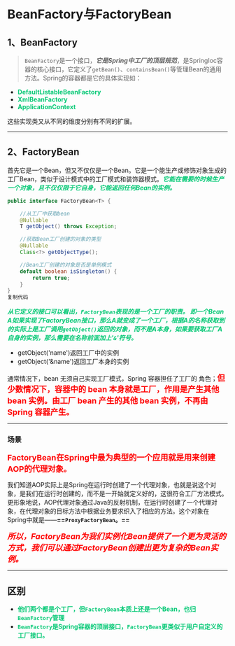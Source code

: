 # BeanFactory与FactoryBean

## 1、BeanFactory

> `BeanFactory`是一个接口，***它是Spring中工厂的顶层规范***，是SpringIoc容器的核心接口，它定义了`getBean()`、`containsBean()`等管理Bean的通用方法。Spring的容器都是它的具体实现如：

- <font color='#02C874'>**DefaultListableBeanFactory**</font>
- <font color='#02C874'>**XmlBeanFactory**</font>
- <font color='#02C874'>**ApplicationContext**</font>

这些实现类又从不同的维度分别有不同的扩展。

------

## 2、FactoryBean

首先它是一个Bean，但又不仅仅是一个Bean。它是一个能生产或修饰对象生成的工厂Bean，类似于设计模式中的工厂模式和装饰器模式。<font color='#02C874'>***它能在需要的时候生产一个对象，且不仅仅限于它自身，它能返回任何Bean的实例。***</font>



```java
public interface FactoryBean<T> {

	//从工厂中获取bean
	@Nullable
	T getObject() throws Exception;

	//获取Bean工厂创建的对象的类型
	@Nullable
	Class<?> getObjectType();

	//Bean工厂创建的对象是否是单例模式
	default boolean isSingleton() {
		return true;
	}
}
复制代码
```

<font color='#02C874'>***从它定义的接口可以看出，`FactoryBean`表现的是一个工厂的职责。   即一个Bean A如果实现了FactoryBean接口，那么A就变成了一个工厂，根据A的名称获取到的实际上是工厂调用`getObject()`返回的对象，而不是A本身，如果要获取工厂A自身的实例，那么需要在名称前面加上'`&`'符号。***</font>

- getObject('name')返回工厂中的实例
- getObject('&name')返回工厂本身的实例

通常情况下，bean 无须自己实现工厂模式，Spring 容器担任了工厂的 角色；<font color='red' size=4>**但少数情况下，容器中的 bean 本身就是工厂，作用是产生其他 bean 实例。由工厂 bean 产生的其他 bean 实例，不再由 Spring 容器产生。**</font>

------

### 场景


<font color='red' size=4>**FactoryBean在Spring中最为典型的一个应用就是用来创建AOP的代理对象。**</font>

我们知道AOP实际上是Spring在运行时创建了一个代理对象，也就是说这个对象，是我们在运行时创建的，而不是一开始就定义好的，这很符合工厂方法模式。更形象地说，AOP代理对象通过Java的反射机制，在运行时创建了一个代理对象，在代理对象的目标方法中根据业务要求织入了相应的方法。这个对象在Spring中就是——**==`ProxyFactoryBean`。==**

<font color='red' size=4>***所以，FactoryBean为我们实例化Bean提供了一个更为灵活的方式，我们可以通过FactoryBean创建出更为复杂的Bean实例。***</font>

------

## 区别

- <font color='#02C874'>**他们两个都是个工厂，但`FactoryBean`本质上还是一个Bean，也归`BeanFactory`管理**</font>
- <font color='#02C874'>**`BeanFactory`是Spring容器的顶层接口，`FactoryBean`更类似于用户自定义的工厂接口。**</font>

